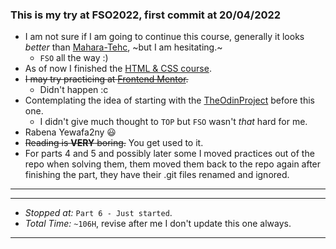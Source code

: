 ### This is my try at FSO2022, first commit at 20/04/2022
* I am not sure if I am going to continue this course, generally it looks _better_ than [Mahara-Tehc](https://maharatech.gov.eg/), ~but I am hesitating.~
  * `FSO` all the way :)
* As of now I finished the [HTML & CSS course](https://maharatech.gov.eg/course/view.php?id=36).
* ~~I may try practicing at [Frontend Mentor](https://frontendmentor.io/).~~
  * Didn't happen :c
* Contemplating the idea of starting with the [TheOdinProject](TheOdinproject.com) before this one.
  * I didn't give much thought to `TOP` but `FSO` wasn't _that_ hard for me.
* Rabena Yewafa2ny 😃
* ~~Reading is **VERY** boring.~~ You get used to it.
* For parts 4 and 5 and possibly later some I moved practices out of the repo when solving them, them moved them back to the repo again after finishing the part, they have their .git files renamed and ignored.
---
---
* *Stopped at:* `Part 6 - Just started`.
* *Total Time:* `~106H`, revise after me I don't update this one always.
---